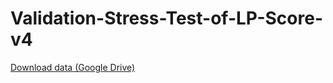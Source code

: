 # Validation-Stress-Test-of-LP-Score-v4

[Download data   (Google Drive)](https://drive.google.com/drive/folders/1bzPRGyz56IB7jkAFHqyxrs8yrHSE-huS?usp=drive_link)
